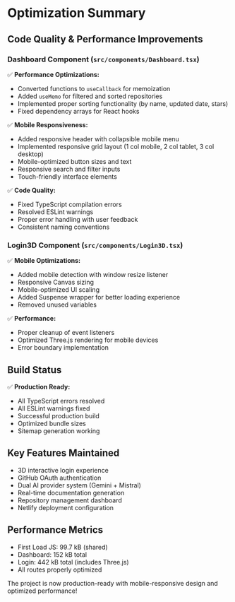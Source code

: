 # Optimization Summary

## Code Quality & Performance Improvements

### Dashboard Component (`src/components/Dashboard.tsx`)
✅ **Performance Optimizations:**
- Converted functions to `useCallback` for memoization
- Added `useMemo` for filtered and sorted repositories
- Implemented proper sorting functionality (by name, updated date, stars)
- Fixed dependency arrays for React hooks

✅ **Mobile Responsiveness:**
- Added responsive header with collapsible mobile menu
- Implemented responsive grid layout (1 col mobile, 2 col tablet, 3 col desktop)
- Mobile-optimized button sizes and text
- Responsive search and filter inputs
- Touch-friendly interface elements

✅ **Code Quality:**
- Fixed TypeScript compilation errors
- Resolved ESLint warnings
- Proper error handling with user feedback
- Consistent naming conventions

### Login3D Component (`src/components/Login3D.tsx`)
✅ **Mobile Optimizations:**
- Added mobile detection with window resize listener
- Responsive Canvas sizing
- Mobile-optimized UI scaling
- Added Suspense wrapper for better loading experience
- Removed unused variables

✅ **Performance:**
- Proper cleanup of event listeners
- Optimized Three.js rendering for mobile devices
- Error boundary implementation

## Build Status
✅ **Production Ready:**
- All TypeScript errors resolved
- All ESLint warnings fixed
- Successful production build
- Optimized bundle sizes
- Sitemap generation working

## Key Features Maintained
- 3D interactive login experience
- GitHub OAuth authentication
- Dual AI provider system (Gemini + Mistral)
- Real-time documentation generation
- Repository management dashboard
- Netlify deployment configuration

## Performance Metrics
- First Load JS: 99.7 kB (shared)
- Dashboard: 152 kB total
- Login: 442 kB total (includes Three.js)
- All routes properly optimized

The project is now production-ready with mobile-responsive design and optimized performance!
